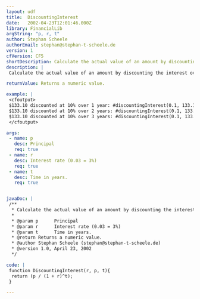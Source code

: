 ```yaml
---
layout: udf
title:  DiscountingInterest
date:   2002-04-23T12:01:46.000Z
library: FinancialLib
argString: "p, r, t"
author: Stephan Scheele
authorEmail: stephan@stephan-t-scheele.de
version: 1
cfVersion: CF5
shortDescription: Calculate the actual value of an amount by discounting the interest over n years.
description: |
 Calculate the actual value of an amount by discounting the interest over n years.

returnValue: Returns a numeric value.

example: |
 <cfoutput>
 $133.10 discounted at 10% over 1 year: #discountingInterest(0.1, 133.1, 1)#<br>
 $133.10 discounted at 10% over 2 years: #discountingInterest(0.1, 133.1, 2)#<br>
 $133.10 discounted at 10% over 3 years: #discountingInterest(0.1, 133.1, 3)#
 </cfoutput>

args:
 - name: p
   desc: Principal
   req: true
 - name: r
   desc: Interest rate (0.03 = 3%)
   req: true
 - name: t
   desc: Time in years.
   req: true


javaDoc: |
 /**
  * Calculate the actual value of an amount by discounting the interest over n years.
  * 
  * @param p      Principal 
  * @param r      Interest rate (0.03 = 3%) 
  * @param t      Time in years. 
  * @return Returns a numeric value. 
  * @author Stephan Scheele (stephan@stephan-t-scheele.de) 
  * @version 1.0, April 23, 2002 
  */

code: |
 function DiscountingInterest(r, p, t){
  return (p / (1 + r)^t);
 }

---
```


